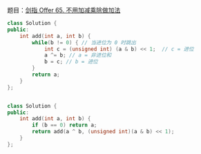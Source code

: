 题目：[剑指 Offer 65. 不用加减乘除做加法](https://leetcode.cn/problems/bu-yong-jia-jian-cheng-chu-zuo-jia-fa-lcof/)



```c++
class Solution {
public:
    int add(int a, int b) {
        while(b != 0) { // 当进位为 0 时跳出
            int c = (unsigned int) (a & b) << 1;  // c = 进位
            a ^= b; // a = 非进位和
            b = c; // b = 进位
        }
        return a;
    }
};


class Solution {
public:
    int add(int a, int b) {
        if (b == 0) return a;
        return add(a ^ b, (unsigned int)(a & b) << 1);
    }
};
```

